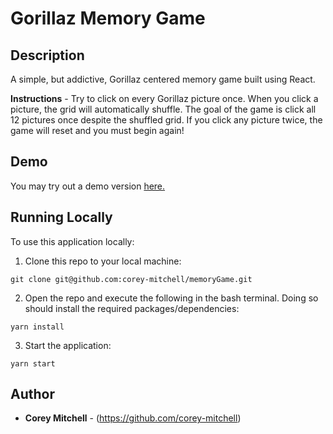 # Gorillaz Memory Game

## Description

A simple, but addictive, Gorillaz centered memory game built using React.

**Instructions** - Try to click on every Gorillaz picture once. When you click a picture, the grid will automatically shuffle. The goal of the game is click all 12 pictures once despite the shuffled grid. If you click any picture twice, the game will reset and you must begin again!

## Demo

You may try out a demo version [here.](https://corey-mitchell.github.io/memoryGame/)

## Running Locally

To use this application locally:

1. Clone this repo to your local machine:
```
git clone git@github.com:corey-mitchell/memoryGame.git
```
2. Open the repo and execute the following in the bash terminal. Doing so should install the required packages/dependencies:
```
yarn install
```

3. Start the application:
```
yarn start
```

## Author

* **Corey Mitchell** - (https://github.com/corey-mitchell)

